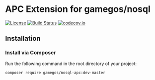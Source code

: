 # APC Extension for gamegos/nosql

[![License](https://img.shields.io/badge/license-MIT-blue.svg)](https://raw.githubusercontent.com/gamegos/nosql-apc/master/LICENSE)
[![Build Status](https://travis-ci.org/gamegos/nosql-apc.svg?branch=master)](https://travis-ci.org/gamegos/nosql-apc)
[![codecov.io](https://codecov.io/github/gamegos/nosql-apc/coverage.svg?branch=master)](https://codecov.io/github/gamegos/nosql-apc?branch=master)

## Installation

### Install via Composer

Run the following command in the root directory of your project:
```sh
composer require gamegos/nosql-apc:dev-master
```

